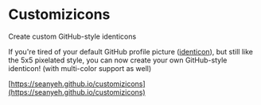 # Customizicons

Create custom GitHub-style identicons

If you're tired of your default GitHub profile picture
([identicon](https://blog.github.com/2013-08-14-identicons/)), but still like
the 5x5 pixelated style, you can now create your own GitHub-style identicon!
(with multi-color support as well)

[https://seanyeh.github.io/customizicons](https://seanyeh.github.io/customizicons)
